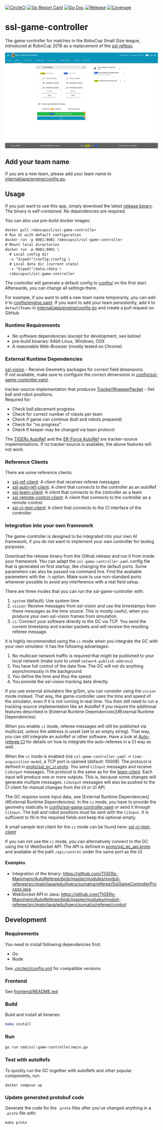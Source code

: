 [![CircleCI](https://circleci.com/gh/RoboCup-SSL/ssl-game-controller/tree/master.svg?style=svg)](https://circleci.com/gh/RoboCup-SSL/ssl-game-controller/tree/master)
[![Go Report Card](https://goreportcard.com/badge/github.com/RoboCup-SSL/ssl-game-controller?style=flat-square)](https://goreportcard.com/report/github.com/RoboCup-SSL/ssl-game-controller)
[![Go Doc](https://img.shields.io/badge/godoc-reference-blue.svg?style=flat-square)](https://godoc.org/github.com/RoboCup-SSL/ssl-game-controller)
[![Release](https://img.shields.io/github/release/RoboCup-SSL/ssl-game-controller.svg?style=flat-square)](https://github.com/RoboCup-SSL/ssl-game-controller/releases/latest)
[![Coverage](https://img.shields.io/badge/coverage-report-blue.svg)](https://circleci.com/api/v1.1/project/github/RoboCup-SSL/ssl-game-controller/latest/artifacts/0/coverage?branch=master)

# ssl-game-controller

The game controller for matches in the RoboCup Small Size league, introduced at RoboCup 2019 as a replacement of
the [ssl-refbox](https://github.com/RoboCup-SSL/ssl-refbox).

![Screenshot of Interface](./doc/screenshot_interface.png)

## Add your team name

If you are a new team, please add your team name to [internal/app/engine/config.go](internal/app/engine/config.go).

## Usage

If you just want to use this app, simply download the
latest [release binary](https://github.com/RoboCup-SSL/ssl-game-controller/releases/latest). The binary is
self-contained. No dependencies are required.

You can also use pre-build docker images:

```shell script
docker pull robocupssl/ssl-game-controller
# Run GC with default configuration
docker run -p 8081:8081 robocupssl/ssl-game-controller
# Mount local directories 
docker run -p 8081:8081 \
  # Local config dir
  -v "$(pwd)"/config:/config \
  # Local data dir (current state)
  -v "$(pwd)"/data:/data \
  robocupssl/ssl-game-controller
```

The controller will generate a default config to [config/](./config/) on the first start. Afterwards, you can change all
settings there.

For example, if you want to add a new team name temporarily, you can add it
to [config/engine.yaml](./config/engine.yaml). If you want to add your team persistently, add it to `defaultTeams`
in [internal/app/engine/config.go](internal/app/engine/config.go) and create a pull request on GitHub.

### Runtime Requirements

* No software dependencies (except for development, see below)
* pre-build binaries: 64bit Linux, Windows, OSX
* A reasonable Web-Browser (mostly tested on Chrome)

### External Runtime Dependencies

[ssl-vision](https://github.com/RoboCup-SSL/ssl-vision) - Receive Geometry packages for correct field dimensions.   
If not available, make sure to configure the correct dimensions
in [config/ssl-game-controller.yaml](config/ssl-game-controller.yaml).

tracker-source implementation that produces
[TrackerWrapperPacket](https://github.com/RoboCup-SSL/ssl-vision/blob/master/src/shared/proto/messages_robocup_ssl_wrapper_tracked.proto) -
Get ball and robot positions.      
Required for:
 * Check ball placement progress
 * Check for correct number of robots per team
 * Check if game can continue (ball and robots prepared)
 * Check for "no progress"
 * Check if keeper may be changed via team protocol

The [TIGERs AutoRef](https://github.com/TIGERs-Mannheim/AutoReferee) and
the [ER-Force AutoRef](https://github.com/robotics-erlangen/autoref) are tracker-source implementations.
If no tracker-source is available, the above features will not work.

### Reference Clients
There are some reference clients:
 * [ssl-ref-client](./cmd/ssl-ref-client): A client that receives referee messages
 * [ssl-auto-ref-client](./cmd/ssl-auto-ref-client/README.md): A client that connects to the controller as an autoRef
 * [ssl-team-client](./cmd/ssl-team-client/README.md): A client that connects to the controller as a team
 * [ssl-remote-control-client](./cmd/ssl-remote-control-client/README.md): A client that connects to the controller as a remote-control
 * [ssl-ci-test-client](./cmd/ssl-ci-test-client/README.md): A client that connects to the CI interface of the controller
 
### Integration into your own framework
The game-controller is designed to be integrated into your own AI framework, if you do not want to implement your own controller for testing purposes.

Download the release binary from the Github release and run it from inside your framework.
You can adapt the `ssl-game-controller.yaml` config file that is generated on first startup,
like changing the default ports. Some parameters can also be passed via command line.
Find the available parameters with the `-h` option.
Make sure to use non-standard ports whenever possible to avoid any interference with a real field setup.

There are three modes that you can run the ssl-game-controller with:

1. `system` (default): Use system time
2. `vision`: Receive messages from ssl-vision and use the timestamps from these messages as the time source. This is mostly useful, when you produce your own ssl-vision frames from simulation.
3. `ci`: Connect your software directly to the GC via TCP. You send the current timestamp and tracker packets and will receive the resulting referee message.

It is highly recommended using the `ci` mode when you integrate the GC with your own simulator.
It has the following advantages:

1. No multicast network traffic is required that might be published to your local network (make sure to unset `network.publish-address`)
2. You have full control of the data flow. The GC will not do anything asynchronously in the background
3. You define the time and thus the speed.
4. You provide the ssl-vision tracking data directly.

If you use external simulators like grSim, you can consider using the `vision` mode instead.
That way, the game-controller uses the time and speed of the simulator, even if it is not
running in real time. You then still need to run a tracking-source implementation like an AutoRef
if you require the additional features described in [External Runtime Dependencies](#External Runtime Dependencies).

When you enable `ci` mode, referee messages will still be published via multicast,
unless the address is unset (set to an empty string). That way, you can still integrate
an autoRef or other software. Have a look at [Auto-referee CI](doc/AutoRefCi.md) for details on how to integrate the auto-referees in a CI way as well.

When the `ci` mode is enabled (via `ssl-game-controller.yaml` -> `time-acquisition-mode`),
a TCP port is opened (default: 10009). The protocol is defined in [proto/ssl_gc_ci.proto](./proto/ssl_gc_ci.proto).
You send `CiInput` messages and receive `CiOutput` messages. The protocol is the same as for the [team-client](./cmd/ssl-team-client/README.md).
Each input will produce one or more outputs.
This is, because some changes will generate multiple messages.
`CiOutput` messages will also be pushed to the CI client for manual changes from the UI or UI API.

The GC requires some input data, see [External Runtime Dependencies](#External Runtime Dependencies).
In the `ci` mode, you have to provide the geometry statically in [config/ssl-game-controller.yaml](config/ssl-game-controller.yaml) or send it through `CiInput`.
The ball and robot positions must be sent with the `CiInput`.
It is sufficient to fill in the required fields and keep the optional empty.

A small sample test client for the `ci` mode can be found here: [ssl-ci-test-client](./cmd/ssl-ci-test-client/README.md)

If you can not use the `ci` mode, you can alternatively connect to the GC using the UI WebSocket API.
The API is defined in [proto/ssl_gc_api.proto](./proto/ssl_gc_api.proto) and available at the path `/api/control`
under the same port as the UI.

#### Examples
 * Integration of the binary: https://github.com/TIGERs-Mannheim/AutoReferee/blob/master/modules/moduli-referee/src/main/java/edu/tigers/sumatra/referee/SslGameControllerProcess.java
 * WebSocket API in Java: https://github.com/TIGERs-Mannheim/AutoReferee/blob/master/modules/moduli-referee/src/main/java/edu/tigers/sumatra/referee/control

## Development

### Requirements

You need to install following dependencies first:

* Go
* Node

See [.circleci/config.yml](.circleci/config.yml) for compatible versions.

### Frontend

See [frontend/README.md](frontend/README.md)

### Build

Build and install all binaries:

```bash
make install
```

### Run

```bash
go run cmd/ssl-game-controller/main.go
```

### Test with autoRefs

To quickly run the GC together with autoRefs and other popular components, run:

```shell
docker compose up
```

### Update generated protobuf code

Generate the code for the `.proto` files after you've changed anything in a `.proto` file with:

```shell
make proto
```
